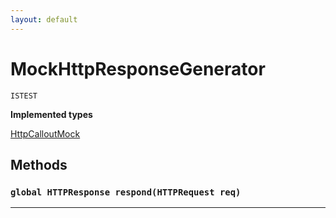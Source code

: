 ```yaml
---
layout: default
---
```

# MockHttpResponseGenerator

`ISTEST`

**Implemented types**

[HttpCalloutMock](HttpCalloutMock)

## Methods
### `global HTTPResponse respond(HTTPRequest req)`
---
